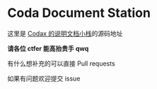 # Coda Document Station

这里是 [Codax 的说明文档小栈](http://doc.codax.space)的源码地址

**请各位 ctfer 能高抬贵手 qwq**

有什么想补充的可以直接 Pull requests

如果有问题欢迎提交 issue
